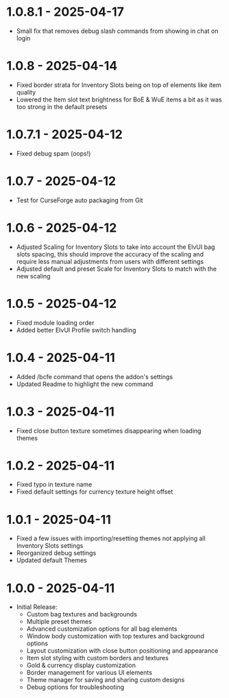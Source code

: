 # 1.0.8.1 - 2025-04-17
- Small fix that removes debug slash commands from showing in chat on login

# 1.0.8 - 2025-04-14
- Fixed border strata for Inventory Slots being on top of elements like item quality
- Lowered the Item slot text brightness for BoE & WuE items a bit as it was too strong in the default presets

# 1.0.7.1 - 2025-04-12
- Fixed debug spam (oops!)

# 1.0.7 - 2025-04-12
- Test for CurseForge auto packaging from Git

# 1.0.6 - 2025-04-12
- Adjusted Scaling for Inventory Slots to take into account the ElvUI bag slots spacing, this should improve the accuracy of the scaling and require less manual adjustments from users with different settings
- Adjusted default and preset Scale for Inventory Slots to match with the new scaling

# 1.0.5 - 2025-04-12
- Fixed module loading order
- Added better ElvUI Profile switch handling

# 1.0.4 - 2025-04-11
- Added /bcfe command that opens the addon's settings
- Updated Readme to highlight the new command

# 1.0.3 - 2025-04-11
- Fixed close button texture sometimes disappearing when loading themes

# 1.0.2 - 2025-04-11
- Fixed typo in texture name
- Fixed default settings for currency texture height offset

# 1.0.1 - 2025-04-11
- Fixed a few issues with importing/resetting themes not applying all Inventory Slots settings
- Reorganized debug settings
- Updated default Themes

# 1.0.0 - 2025-04-11
- Initial Release:
	- Custom bag textures and backgrounds
	- Multiple preset themes
	- Advanced customization options for all bag elements
	- Window body customization with top textures and background options
	- Layout customization with close button positioning and appearance
	- Item slot styling with custom borders and textures
	- Gold & currency display customization
	- Border management for various UI elements
	- Theme manager for saving and sharing custom designs
	- Debug options for troubleshooting